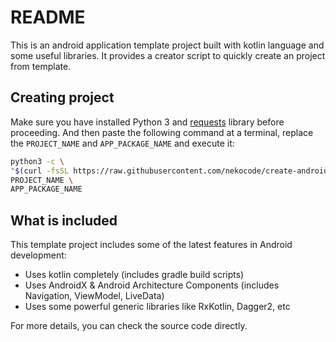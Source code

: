 # README

This is an android application template project built with kotlin language and some useful libraries. It provides a creator script to quickly create an project from template.

## Creating project

Make sure you have installed Python 3 and [requests](https://pypi.org/project/requests/) library before proceeding. And then paste the following command at a terminal, replace the `PROJECT_NAME` and `APP_PACKAGE_NAME` and execute it:

```sh
python3 -c \
"$(curl -fsSL https://raw.githubusercontent.com/nekocode/create-android-kotlin-app/master/create-android-kotlin-app.py)" \
PROJECT_NAME \
APP_PACKAGE_NAME
```

## What is included

This template project includes some of the latest features in Android development:

- Uses kotlin completely (includes gradle build scripts)
- Uses AndroidX & Android Architecture Components (includes Navigation, ViewModel, LiveData)
- Uses some powerful generic libraries like RxKotlin, Dagger2, etc

For more details, you can check the source code directly.
